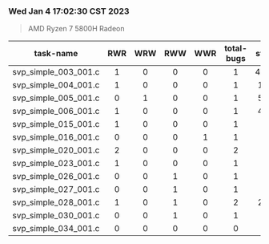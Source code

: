 ### Wed Jan  4 17:02:30 CST 2023
> AMD   Ryzen   7   5800H Radeon

| task-name | RWR | WRW | RWW | WWR | total-bugs| state | total time(ms) |
| :---: | :---: | :---: | :---: | :---: | :---: | :---: | :---: | 
| svp_simple_003_001.c | 1 | 0 | 0 | 0 | 1 | 4761 | 1634 |
| svp_simple_004_001.c | 1 | 0 | 0 | 0 | 1 | 173 | 106 |
| svp_simple_005_001.c | 0 | 1 | 0 | 0 | 1 | 541 | 348 |
| svp_simple_006_001.c | 1 | 0 | 0 | 0 | 1 | 462 | 352 |
| svp_simple_015_001.c | 1 | 0 | 0 | 0 | 1 | 55 | 66 |
| svp_simple_016_001.c | 0 | 0 | 0 | 1 | 1 | 24 | 45 |
| svp_simple_020_001.c | 2 | 0 | 0 | 0 | 2 | 85 | 154 |
| svp_simple_023_001.c | 1 | 0 | 0 | 0 | 1 | 46 | 51 |
| svp_simple_026_001.c | 0 | 0 | 1 | 0 | 1 | 39 | 45 |
| svp_simple_027_001.c | 0 | 0 | 1 | 0 | 1 | 38 | 49 |
| svp_simple_028_001.c | 1 | 0 | 1 | 0 | 2 | 253 | 169 |
| svp_simple_030_001.c | 0 | 0 | 1 | 0 | 1 | 46 | 47 |
| svp_simple_034_001.c | 0 | 0 | 0 | 0 | 0 | 30 | 29 |
